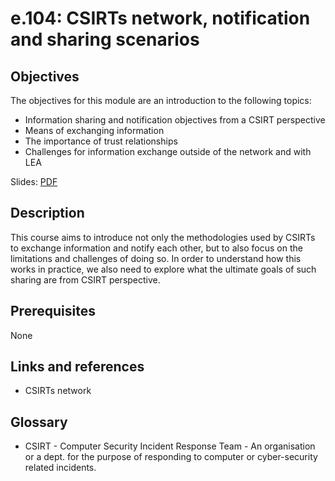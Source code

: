 # e.104: CSIRTs network, notification and sharing scenarios

## Objectives

The objectives for this module are an introduction to the following topics:

- Information sharing and notification objectives from a CSIRT perspective
- Means of exchanging information
- The importance of trust relationships
- Challenges for information exchange outside of the network and with LEA

Slides: [PDF](https://github.com/MISP/misp-training-lea/blob/main/output/e.104-csirts-network-notification-and-sharing-scenarios.pdf)

## Description

This course aims to introduce not only the methodologies used by CSIRTs to exchange information and notify each other, but to also focus on the limitations and challenges of doing so. In order to understand how this works in practice, we also need to explore what the ultimate goals of such sharing are from CSIRT perspective.

## Prerequisites

None

## Links and references

- CSIRTs network

## Glossary

- CSIRT - Computer Security Incident Response Team - An organisation or a dept. for the purpose of responding to computer or cyber-security related incidents.

